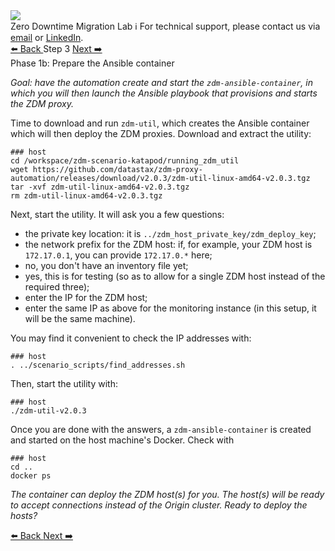 <!-- TOP -->
<div class="top">
  <img src="https://datastax-academy.github.io/katapod-shared-assets/images/ds-academy-logo.svg" />
  <div class="scenario-title-section">
    <span class="scenario-title">Zero Downtime Migration Lab</span>
    <span class="scenario-subtitle">ℹ️ For technical support, please contact us via <a href="mailto:aleksandr.volochnev@datastax.com">email</a> or <a href="https://dtsx.io/aleks">LinkedIn</a>.</span>
  </div>
</div>

<!-- NAVIGATION -->
<div id="navigation-top" class="navigation-top">
 <a href='command:katapod.loadPage?[{"step":"step2"}]' 
   class="btn btn-dark navigation-top-left">⬅️ Back
 </a>
<span class="step-count">Step 3</span>
 <a href='command:katapod.loadPage?[{"step":"step4"}]' 
    class="btn btn-dark navigation-top-right">Next ➡️
  </a>
</div>

<!-- CONTENT -->

<div class="step-title">Phase 1b: Prepare the Ansible container</div>

_Goal: have the automation create and start the `zdm-ansible-container`, in which you will then launch the Ansible playbook that provisions and starts the ZDM proxy._

Time to download and run `zdm-util`, which creates the Ansible container which will then deploy the ZDM proxies. Download and extract the utility:

```
### host
cd /workspace/zdm-scenario-katapod/running_zdm_util
wget https://github.com/datastax/zdm-proxy-automation/releases/download/v2.0.3/zdm-util-linux-amd64-v2.0.3.tgz
tar -xvf zdm-util-linux-amd64-v2.0.3.tgz
rm zdm-util-linux-amd64-v2.0.3.tgz
```

Next, start the utility. It will ask you a few questions:

- the private key location: it is `../zdm_host_private_key/zdm_deploy_key`;
- the network prefix for the ZDM host: if, for example, your ZDM host is `172.17.0.1`, you can provide `172.17.0.*` here;
- no, you don't have an inventory file yet;
- yes, this is for testing (so as to allow for a single ZDM host instead of the required three);
- enter the IP for the ZDM host;
- enter the same IP as above for the monitoring instance (in this setup, it will be the same machine).

You may find it convenient to check the IP addresses with:

```
### host
. ../scenario_scripts/find_addresses.sh
```

Then, start the utility with:

```
### host
./zdm-util-v2.0.3
```

Once you are done with the answers, a `zdm-ansible-container` is created and started
on the host machine's Docker. Check with

```
### host
cd ..
docker ps
```

_The container can deploy the ZDM host(s) for you. The host(s) will be ready to accept connections instead of the Origin cluster. Ready to deploy the hosts?_

<!-- NAVIGATION -->
<div id="navigation-bottom" class="navigation-bottom">
 <a href='command:katapod.loadPage?[{"step":"step2"}]'
   class="btn btn-dark navigation-bottom-left">⬅️ Back
 </a>
 <a href='command:katapod.loadPage?[{"step":"step4"}]'
    class="btn btn-dark navigation-bottom-right">Next ➡️
  </a>
</div>
